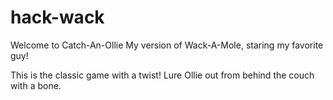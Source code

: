 # hack-wack
Welcome to Catch-An-Ollie
My version of Wack-A-Mole, staring my favorite guy!

This is the classic game with a twist! Lure Ollie out from behind the couch with a bone.
